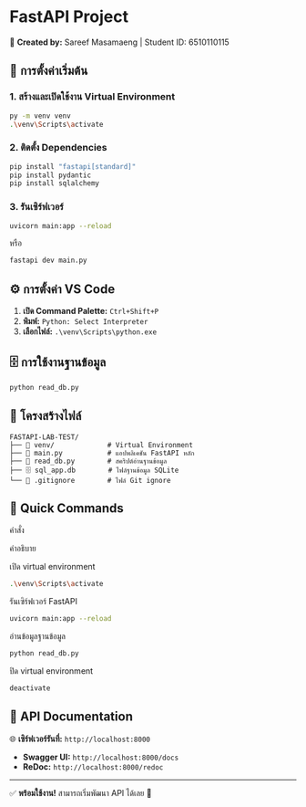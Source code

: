 # FastAPI Project

📝 **Created by:** Sareef Masamaeng | Student ID: 6510110115

## 🔧 การตั้งค่าเริ่มต้น

### 1. สร้างและเปิดใช้งาน Virtual Environment

```bash
py -m venv venv
.\venv\Scripts\activate
```

### 2. ติดตั้ง Dependencies

```bash
pip install "fastapi[standard]"
pip install pydantic
pip install sqlalchemy
```

### 3. รันเซิร์ฟเวอร์

```bash
uvicorn main:app --reload
```

หรือ

```bash
fastapi dev main.py
```

## ⚙️ การตั้งค่า VS Code

1.  **เปิด Command Palette:** `Ctrl+Shift+P`
2.  **พิมพ์:** `Python: Select Interpreter`
3.  **เลือกไฟล์:** `.\venv\Scripts\python.exe`

## 🗄️ การใช้งานฐานข้อมูล

```bash
python read_db.py
```

## 📁 โครงสร้างไฟล์

```
FASTAPI-LAB-TEST/
├── 📁 venv/             # Virtual Environment
├── 📄 main.py           # แอปพลิเคชัน FastAPI หลัก
├── 📄 read_db.py        # สคริปต์อ่านฐานข้อมูล
├── 🗄️ sql_app.db        # ไฟล์ฐานข้อมูล SQLite
└── 📄 .gitignore        # ไฟล์ Git ignore

```

## 🚀 Quick Commands

คำสั่ง

คำอธิบาย

เปิด virtual environment

```bash
.\venv\Scripts\activate
```

รันเซิร์ฟเวอร์ FastAPI

```bash
uvicorn main:app --reload
```

อ่านข้อมูลฐานข้อมูล

```bash
python read_db.py
```

ปิด virtual environment

```bash
deactivate
```

## 📖 API Documentation

🌐 **เซิร์ฟเวอร์รันที่:** `http://localhost:8000`

-   **Swagger UI:** `http://localhost:8000/docs`
-   **ReDoc:** `http://localhost:8000/redoc`

----------

✅ **พร้อมใช้งาน!** สามารถเริ่มพัฒนา API ได้เลย 🎉
